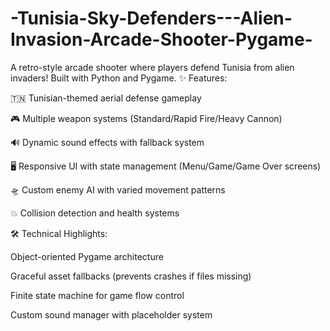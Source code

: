 # -Tunisia-Sky-Defenders---Alien-Invasion-Arcade-Shooter-Pygame-
A retro-style arcade shooter where players defend Tunisia from alien invaders! Built with Python and Pygame.
✨ Features:

🇹🇳 Tunisian-themed aerial defense gameplay

🎮 Multiple weapon systems (Standard/Rapid Fire/Heavy Cannon)

🔊 Dynamic sound effects with fallback system

🖥️ Responsive UI with state management (Menu/Game/Game Over screens)

🛸 Custom enemy AI with varied movement patterns

💥 Collision detection and health systems

🛠️ Technical Highlights:

Object-oriented Pygame architecture

Graceful asset fallbacks (prevents crashes if files missing)

Finite state machine for game flow control

Custom sound manager with placeholder system
